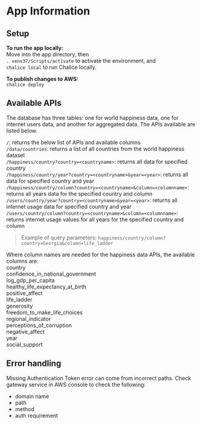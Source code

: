 # App Information  

## Setup  

**To run the app locally:**  
Move into the app directory, then  
`. venv37/Scripts/activate` to activate the environment, and  
`chalice local` to run Chalice locally.

**To publish changes to AWS:**  
`chalice deploy`

## Available APIs  

The database has three tables: one for world happiness data, one for internet users data, and another for aggregated data. The APIs available are listed below.  

`/`: returns the below list of APIs and available columns  
`/data/countries`: returns a list of all countries from the world happiness dataset  
`/happiness/country?country=<countryname>`: returns all data for specified country  
`/happiness/country/year?country=<countryname>&year=<year>`: returns all data for specified country and year  
`/happiness/country/column?country=<countryname>&column=<columnname>`: returns all years data for the specified country and column  
`/users/country/year?country=<countryname>&year=<year>`: returns all internet usage data for specified country and year  
`/users/country/column?country=<countryname>&column=<columnname>`: returns internet usage values for all years for the specified country and column  
> Example of query parameters: `happiness/country/column?country=Georgia&column=life_ladder`  

Where column names are needed for the happiness data APIs, the available columns are:  
    country  
    confidence_in_national_government  
    log_gdp_per_capita  
    healthy_life_expectancy_at_birth  
    positive_affect  
    life_ladder  
    generosity  
    freedom_to_make_life_choices  
    regional_indicator  
    perceptions_of_corruption  
    negative_affect  
    year  
    social_support  


## Error handling  

Missing Authentication Token error can come from incorrect paths. Check gateway service in AWS console to check the following:  
- domain name
- path
- method
- auth requirement